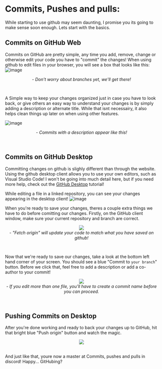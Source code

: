 # Commits, Pushes and pulls:

While starting to use github may seem daunting, I promise you its going to make sense soon enough. Lets start with the basics. 

## Commits on GitHub Web
Commits on GitHub are pretty simple, any time you add, remove, change or otherwise edit your code you have to "commit" the changes! When using github to edit files in your browser, you will see a box that looks like this:
![image](https://user-images.githubusercontent.com/61284764/156105699-0c8d2cca-66aa-4bbe-ae62-2c8320d497b8.png)
<p align = "center"> <i>- Don't worry about branches yet, we'll get there! </i></p>
<br>

 A Simple way to keep your changes organized just in case you have to look back, or give others an easy way to understand your changes is by simply adding a description or alternate title. While that isnt necessairy, it also helps clean things up later on when using other features.
 
 ![image](https://user-images.githubusercontent.com/61284764/156107503-4a0203ea-7deb-40e6-aa1d-e64bfa7d0329.png)
 <p align = "center"> <i>- Commits with a description appear like this! </i></p>
<br>

## Commits on GitHub Desktop
Committing changes on github is slighly different than through the website. Using the github desktop client allows you to use your own editors, such as Visual Studio Code! I won't be going into much detail here, but if you need more help, check out the [GitHub Desktop](desktop.md) tutorial! 

While editing a file in a linked repository, you can see your changes appearing in the desktop client!
![image](https://user-images.githubusercontent.com/61284764/156910463-f4bc12ce-ea4d-489c-9194-a537fc2c5e72.png)
<br>

When you're ready to save your changes, theres a couple extra things we have to do before comitting our changes. Firstly, on the GitHub client window, make sure your current repository and branch are correct. 
<p align = "center">
 <img src="https://user-images.githubusercontent.com/61284764/156910647-6efc8026-b8b7-4cf7-9052-d0e3e1d7abd6.png">
 <br>
 <i>- "Fetch origin" will update your code to match what you have saved on github!</i>
</p>
<br>

Now that we're ready to save our changes, take a look at the bottom left hand corner of your screen. You should see a blue "Commit to `your branch`" button. Before we click that, feel free to add a description or add a co-author to your commit! 
<p align="center"> 
 <img src="https://user-images.githubusercontent.com/61284764/156911048-b47039a7-fbe3-4dc5-917b-f75de4d818cc.png">
 <br>
 <i>- If you edit more than one file, you'll have to create a commit name before you can proceed.</i>
</p>

<br>

## Pushing Commits on Desktop
After you're done working and ready to back your changes up to GitHub, hit that bright blue "Push origin" button and watch the magic.
<p align="center">
 <img src="https://user-images.githubusercontent.com/61284764/156910947-e5b759be-434c-4089-81d8-cb844aaf5757.png">
</p>

<br>
And just like that, youre now a master at Commits, pushes and pulls in discord! Happy... GitHubing?
